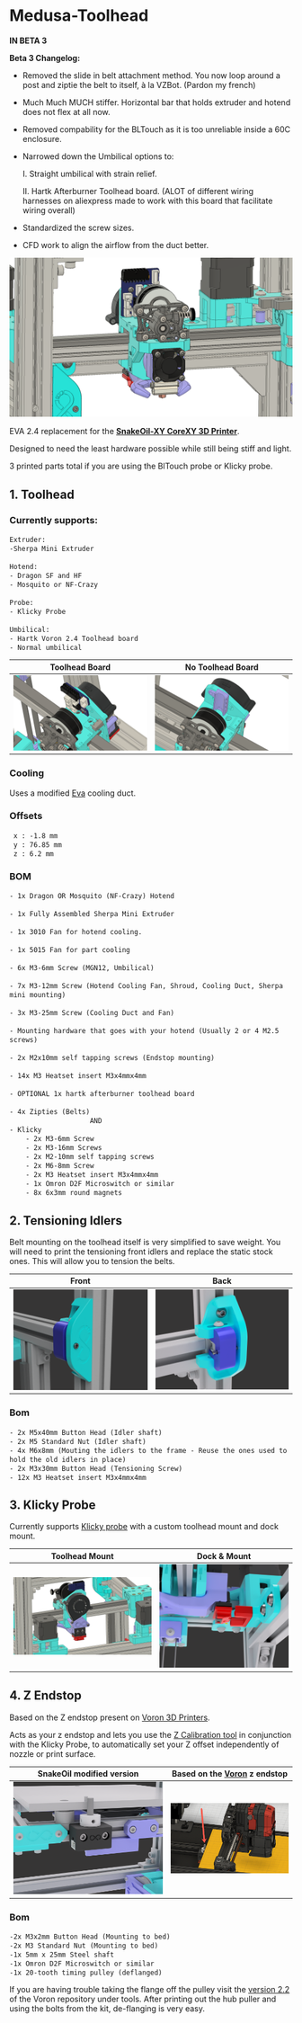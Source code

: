 # Medusa-Toolhead
**__IN BETA 3__**

**Beta 3 Changelog:**
- Removed the slide in belt attachment method. You now loop around a post and ziptie the belt to itself, à la VZBot. (Pardon my french)

- Much Much MUCH stiffer. Horizontal bar that holds extruder and hotend does not flex at all now.

- Removed compability for the BLTouch as it is too unreliable inside a 60C enclosure.

- Narrowed down the Umbilical options to:

	I. Straight umbilical with strain relief.

	II. Hartk Afterburner Toolhead board. (ALOT of different wiring            harnesses on aliexpress made to work with this board that                facilitate 		   wiring overall)

- Standardized the screw sizes.

- CFD work to align the airflow from the duct better.

![FrontView](/img/frontview.png)

EVA 2.4 replacement for the [**SnakeOil-XY CoreXY 3D Printer**](https://github.com/ChipCE/SnakeOil-XY).

Designed to need the least hardware possible while still being stiff and light.

3 printed parts total if you are using the BlTouch probe or Klicky probe.
## **1. Toolhead**

### Currently supports:

	Extruder:
	-Sherpa Mini Extruder
	
	Hotend:
	- Dragon SF and HF
	- Mosquito or NF-Crazy
	
	Probe:
	- Klicky Probe

	Umbilical:
	- Hartk Voron 2.4 Toolhead board
	- Normal umbilical
  Toolhead Board            |  No Toolhead Board
:-------------------------:|:-------------------------:
![umbilical_board](/img/umbilical_board.png)  |  ![umbilical_no_board](/img/umbilical_no_board.png)


	
### Cooling 
Uses a modified [Eva](https://github.com/EVA-3D/eva-main) cooling duct.

### Offsets
	 x : -1.8 mm
	 y : 76.85 mm
	 z : 6.2 mm
### BOM
	- 1x Dragon OR Mosquito (NF-Crazy) Hotend

	- 1x Fully Assembled Sherpa Mini Extruder

	- 1x 3010 Fan for hotend cooling.
	
	- 1x 5015 Fan for part cooling

	- 6x M3-6mm Screw (MGN12, Umbilical)

	- 7x M3-12mm Screw (Hotend Cooling Fan, Shroud, Cooling Duct, Sherpa mini mounting)

	- 3x M3-25mm Screw (Cooling Duct and Fan) 

	- Mounting hardware that goes with your hotend (Usually 2 or 4 M2.5 screws)

	- 2x M2x10mm self tapping screws (Endstop mounting)

	- 14x M3 Heatset insert M3x4mmx4mm

	- OPTIONAL 1x hartk afterburner toolhead board

	- 4x Zipties (Belts)
						AND
	- Klicky
		- 2x M3-6mm Screw
		- 2x M3-16mm Screws
		- 2x M2-10mm self tapping screws
		- 2x M6-8mm Screw
		- 2x M3 Heatset insert M3x4mmx4mm
		- 1x Omron D2F Microswitch or similar
		- 8x 6x3mm round magnets
		

## **2. Tensioning Idlers**

Belt mounting on the toolhead itself is very simplified to save weight. You will need to print the tensioning front idlers and replace the static stock ones. This will allow you to tension the belts.

Front            |  Back
:-------------------------:|:-------------------------:
![backview_klicky](/img/idlers_front.png)  |  ![mount_klicky](/img/idlers_back.png)


### Bom
	- 2x M5x40mm Button Head (Idler shaft)
	- 2x M5 Standard Nut (Idler shaft)
	- 4x M6x8mm (Mouting the idlers to the frame - Reuse the ones used to hold the old idlers in place)
	- 2x M3x30mm Button Head (Tensioning Screw)
	- 12x M3 Heatset insert M3x4mmx4mm

## **3. Klicky Probe**
 Currently supports [Klicky probe](https://github.com/jlas1/Klicky-Probe) with a custom toolhead mount and dock mount.




Toolhead Mount            |  Dock & Mount
:-------------------------:|:-------------------------:
![backview_klicky](/img/backview_klicky.png)  |  ![mount_klicky](/img/mountview_klicky.png)

## **4. Z Endstop**
 Based on the Z endstop present on [Voron 3D Printers](https://github.com/VoronDesign).

 Acts as your z endstop and lets you use the [Z Calibration tool](https://github.com/protoloft/klipper_z_calibration) in conjunction with the Klicky Probe, to automatically set your Z offset independently of nozzle or print surface.


SnakeOil modified version            |  Based on the [Voron](https://docs.vorondesign.com/community/howto/120decibell/z_endstop_configuration.html) z endstop
:-------------------------:|:-------------------------:
![backview_klicky](/img/z_endstop.png)  |  ![mount_klicky](/img/v2_z_endstop_location.png)


### Bom
	-2x M3x2mm Button Head (Mounting to bed)
	-2x M3 Standard Nut (Mounting to bed)
	-1x 5mm x 25mm Steel shaft
	-1x Omron D2F Microswitch or similar
	-1x 20-tooth timing pulley (deflanged)

 If you are having trouble taking the flange off the pulley visit the [version 2.2](https://github.com/VoronDesign/Voron-2/tree/Voron2.2/STLs/VORON2.2/Tools) of the Voron repository under tools. After printing out the hub puller and using the bolts from the kit, de-flanging is very easy.
